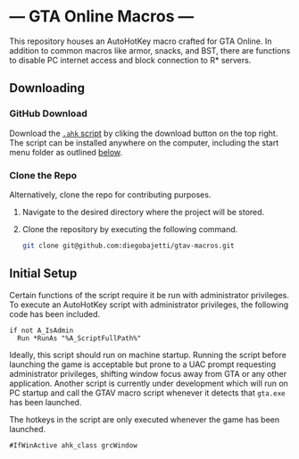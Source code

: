 # — GTA Online Macros —

This repository houses an AutoHotKey macro crafted for GTA Online. In addition to common macros like armor, snacks, and BST, there are functions to disable PC internet access and block connection to R\* servers.

## Downloading

### GitHub Download

Download the [`.ahk` script](https://github.com/diegobajetti/gtav-macros/blob/main/gtav_macros.ahk) by cliking the download button on the top right. The script can be installed anywhere on the computer, including the start menu folder as outlined [below](#-initial-setup).

### Clone the Repo

Alternatively, clone the repo for contributing purposes.

1. Navigate to the desired directory where the project will be stored.

1. Clone the repository by executing the following command.

   ```bash
   git clone git@github.com:diegobajetti/gtav-macros.git
   ```

## Initial Setup

Certain functions of the script require it be run with administrator privileges. To execute an AutoHotKey script with administrator privileges, the following code has been included.

```ahk
if not A_IsAdmin
  Run *RunAs "%A_ScriptFullPath%"
```

Ideally, this script should run on machine startup. Running the script before launching the game is acceptable but prone to a UAC prompt requesting administrator privileges, shifting window focus away from GTA or any other application. Another script is currently under development which will run on PC startup and call the GTAV macro script whenever it detects that `gta.exe` has been launched.

The hotkeys in the script are only executed whenever the game has been launched.

```ahk
#IfWinActive ahk_class grcWindow
```

